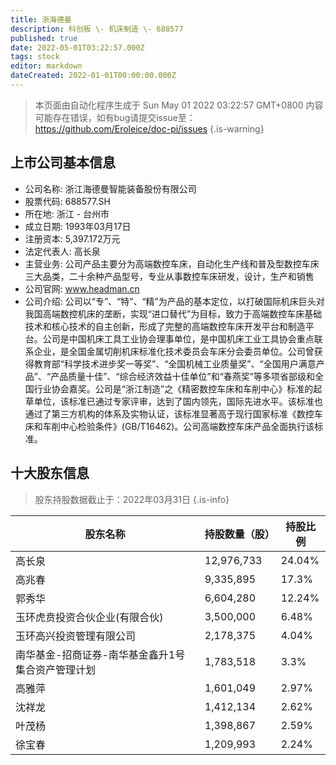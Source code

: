 ```yaml
---
title: 浙海德曼
description: 科创板 \- 机床制造 \- 688577
published: true
date: 2022-05-01T03:22:57.000Z
tags: stock
editor: markdown
dateCreated: 2022-01-01T00:00:00.000Z
---
```


> 本页面由自动化程序生成于 Sun May 01 2022 03:22:57 GMT+0800
> 内容可能存在错误，如有bug请提交issue至：https://github.com/Eroleice/doc-pi/issues
{.is-warning}

## 上市公司基本信息
- 公司名称: 浙江海德曼智能装备股份有限公司
- 股票代码: 688577.SH
- 所在地: 浙江 - 台州市
- 成立日期: 1993年03月17日
- 注册资本: 5,397.172万元
- 法定代表人: 高长泉
- 主营业务: 公司产品主要分为高端数控车床，自动化生产线和普及型数控车床三大品类，二十余种产品型号，专业从事数控车床研发，设计，生产和销售
- 公司官网: www.headman.cn
- 公司介绍: 公司以“专”、“特”、“精”为产品的基本定位，以打破国际机床巨头对我国高端数控机床的垄断，实现“进口替代”为目标，致力于高端数控车床基础技术和核心技术的自主创新，形成了完整的高端数控车床开发平台和制造平台。公司是中国机床工具工业协会理事单位，是中国机床工业工具协会重点联系企业，是全国金属切削机床标准化技术委员会车床分会委员单位。公司曾获得教育部“科学技术进步奖一等奖”、“全国机械工业质量奖”、“全国用户满意产品”、“产品质量十佳”、“综合经济效益十佳单位”和“春燕奖”等多项省部级和全国行业协会嘉奖。公司是“浙江制造”之《精密数控车床和车削中心》标准的起草单位，该标准已通过专家评审，达到了国内领先，国际先进水平。该标准也通过了第三方机构的体系及实物认证，该标准显著高于现行国家标准《数控车床和车削中心检验条件》(GB/T16462)。公司高端数控车床产品全面执行该标准。


## 十大股东信息
> 股东持股数据截止于：2022年03月31日
{.is-info}

| 股东名称 | 持股数量（股） | 持股比例 |
| --- | --- | --- |
| 高长泉 | 12,976,733 | 24.04% |
| 高兆春 | 9,335,895 | 17.3% |
| 郭秀华 | 6,604,280 | 12.24% |
| 玉环虎贲投资合伙企业(有限合伙) | 3,500,000 | 6.48% |
| 玉环高兴投资管理有限公司 | 2,178,375 | 4.04% |
| 南华基金-招商证券-南华基金鑫升1号集合资产管理计划 | 1,783,518 | 3.3% |
| 高雅萍 | 1,601,049 | 2.97% |
| 沈祥龙 | 1,412,134 | 2.62% |
| 叶茂杨 | 1,398,867 | 2.59% |
| 徐宝春 | 1,209,993 | 2.24% |




